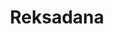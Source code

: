 ---
id: 58
title : Reksadana
linkurl: https://kutt.it/IzawPK
fitur: aspekpajak
category: aspekpajak
createdTime : 31/07/2019
modifiedTime : 19/01/2010
topik: Versi Lengkap
---